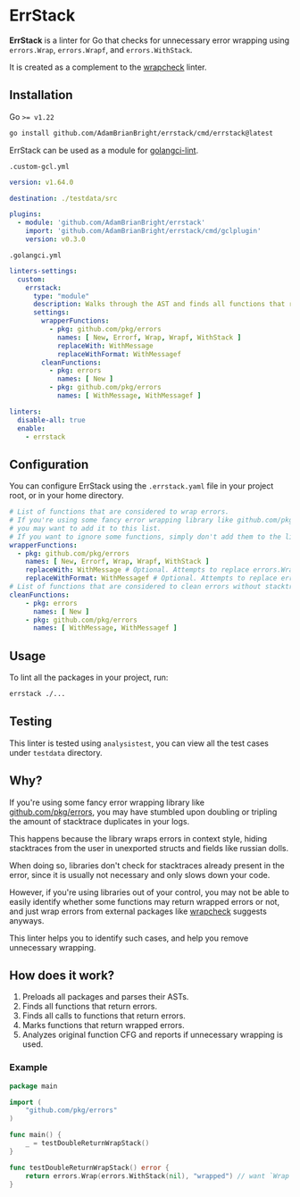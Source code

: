 # ErrStack

**ErrStack** is a linter for Go that checks for unnecessary error wrapping using `errors.Wrap`, `errors.Wrapf`, and
`errors.WithStack`.

It is created as a complement to the [wrapcheck](https://github.com/tomarrell/wrapcheck) linter.

## Installation

Go `>= v1.22`

```bash
go install github.com/AdamBrianBright/errstack/cmd/errstack@latest
```

ErrStack can be used as a module for [golangci-lint](https://golangci-lint.run/usage/linters/#modules).

`.custom-gcl.yml`
```yaml .custom-gcl.yml
version: v1.64.0

destination: ./testdata/src

plugins:
  - module: 'github.com/AdamBrianBright/errstack'
    import: 'github.com/AdamBrianBright/errstack/cmd/gclplugin'
    version: v0.3.0
```

`.golangci.yml`
```yaml .golangci.yml
linters-settings:
  custom:
    errstack:
      type: "module"
      description: Walks through the AST and finds all functions that return an error.
      settings:
        wrapperFunctions:
          - pkg: github.com/pkg/errors
            names: [ New, Errorf, Wrap, Wrapf, WithStack ] 
            replaceWith: WithMessage
            replaceWithFormat: WithMessagef
        cleanFunctions:
          - pkg: errors
            names: [ New ]
          - pkg: github.com/pkg/errors
            names: [ WithMessage, WithMessagef ]

linters:
  disable-all: true
  enable:
    - errstack
```

## Configuration

You can configure ErrStack using the `.errstack.yaml` file in your project root, or in your home directory.

```yaml
# List of functions that are considered to wrap errors.
# If you're using some fancy error wrapping library like github.com/pkg/errors,
# you may want to add it to this list.
# If you want to ignore some functions, simply don't add them to the list.
wrapperFunctions:
  - pkg: github.com/pkg/errors
    names: [ New, Errorf, Wrap, Wrapf, WithStack ]
    replaceWith: WithMessage # Optional. Attempts to replace errors.Wrap like functions with errors.WithMessage.
    replaceWithFormat: WithMessagef # Optional. Attempts to replace errors.Wrapf like functions with errors.WithMessagef.
# List of functions that are considered to clean errors without stacktrace.
cleanFunctions:
    - pkg: errors
      names: [ New ]
    - pkg: github.com/pkg/errors
      names: [ WithMessage, WithMessagef ]
```

## Usage

To lint all the packages in your project, run:

```bash
errstack ./...
```

## Testing

This linter is tested using `analysistest`, you can view all the test cases under `testdata` directory.

## Why?

If you're using some fancy error wrapping library
like [github.com/pkg/errors](https://pkg.go.dev/github.com/pkg/errors), you may have stumbled upon doubling or tripling
the amount of stacktrace duplicates in your logs.

This happens because the library wraps errors in context style, hiding stacktraces from the user in unexported structs
and fields like russian dolls.

When doing so, libraries don't check for stacktraces already present in the error, since it is usually not necessary and
only slows down your code.

However, if you're using libraries out of your control, you may not be able to easily identify whether some functions
may return wrapped errors or not, and just wrap errors from external packages
like [wrapcheck](https://github.com/tomarrell/wrapcheck) suggests anyways.

This linter helps you to identify such cases, and help you remove unnecessary wrapping.

## How does it work?

1. Preloads all packages and parses their ASTs.
2. Finds all functions that return errors.
3. Finds all calls to functions that return errors.
4. Marks functions that return wrapped errors.
5. Analyzes original function CFG and reports if unnecessary wrapping is used.

### Example

```go
package main

import (
	"github.com/pkg/errors"
)

func main() {
	_ = testDoubleReturnWrapStack()
}

func testDoubleReturnWrapStack() error {
	return errors.Wrap(errors.WithStack(nil), "wrapped") // want `Wrap call unnecessarily wraps error with stacktrace\. Replace with errors\.WithMessage\(\) or fmt\.Errorf\(\)`
}
```